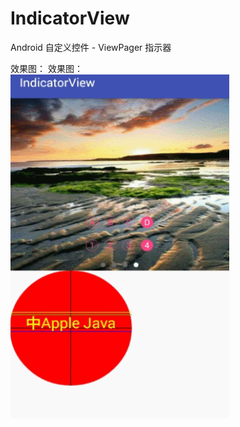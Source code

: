 # IndicatorView
Android 自定义控件 - ViewPager 指示器

效果图：
效果图：<br/>
<img src="https://github.com/xing16/IndicatorView/raw/master/app/screenshot/GIF.gif" width=350 height=550 alt="Sample App's Launch Screen">

